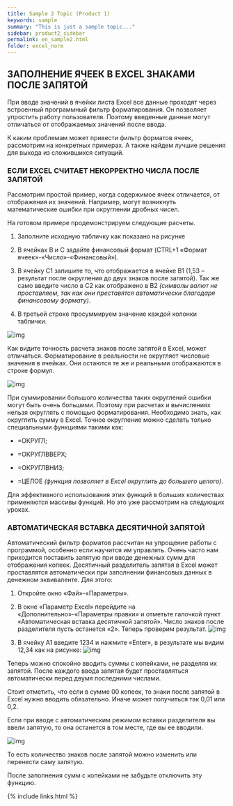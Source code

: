 ```yaml
---
title: Sample 2 Topic (Product 1)
keywords: sample
summary: "This is just a sample topic..."
sidebar: product2_sidebar
permalink: en_sample2.html
folder: excel_norm
---
```


## ЗАПОЛНЕНИЕ ЯЧЕЕК В EXCEL ЗНАКАМИ ПОСЛЕ ЗАПЯТОЙ

При вводе значений в ячейки листа Excel все данные проходят через встроенный программный фильтр форматирования. Он позволяет упростить работу пользователя. Поэтому введенные данные могут отличаться от отображаемых значений после ввода.

К каким проблемам может привести фильтр форматов ячеек, рассмотрим на конкретных примерах. А также найдем лучшие решения для выхода из сложившихся ситуаций.

### ЕСЛИ EXCEL СЧИТАЕТ НЕКОРРЕКТНО ЧИСЛА ПОСЛЕ ЗАПЯТОЙ

Рассмотрим простой пример, когда содержимое ячеек отличается, от отображения их значений. Например, могут возникнуть математические ошибки при округлении дробных чисел.

На готовом примере продемонстрируем следующие расчеты.

1. Заполните исходную табличку как показано на рисунке

2. В ячейках B и C задайте финансовый формат (CTRL+1 «Формат ячеек»-«Число»-«Финансовый»).

3. В ячейку C1 запишите то, что отображается в ячейке B1 (1,53 – результат после округления до двух знаков после запятой). Так же само введите число в C2 как отображено в B2 _(символы валют не проставляем, так как они преставятся автоматически благодаря финансовому формату)_.

4. В третьей строке просуммируем значение каждой колонки таблички.

![img](/images/img.png)

Как видите точность расчета знаков после запятой в Excel, может отличаться. Форматирование в реальности не округляет числовые значения в ячейках. Они остаются те же и реальными отображаются в строке формул.

![img](/images/img.png)

При суммировании большого количества таких округлений ошибки могут быть очень большими. Поэтому при расчетах и вычислениях нельзя округлять с помощью форматирования. Необходимо знать, как округлить сумму в Excel. Точное округление можно сделать только специальными функциями такими как:

* =ОКРУГЛ;

* =ОКРУГЛВВЕРХ;

* =ОКРУГЛВНИЗ;

* =ЦЕЛОЕ _(функция позволяет в Excel округлить до большего целого)_.

Для эффективного использования этих функций в больших количествах применяются массивы функций. Но это уже рассмотрим на следующих уроках.

### АВТОМАТИЧЕСКАЯ ВСТАВКА ДЕСЯТИЧНОЙ ЗАПЯТОЙ

Автоматический фильтр форматов рассчитан на упрощение работы с программой, особенно если научится им управлять. Очень часто нам приходится поставить запятую при вводе денежных сумм для отображения копеек. Десятичный разделитель запятая в Excel может проставлятся автоматически при заполнении финансовых данных в денежном эквиваленте. Для этого:

1. Откройте окно «Фай»-«Параметры».

2. В окне «Параметр Excel» перейдите на «Дополнительно»-«Параметры правки» и отметьте галочкой пункт «Автоматическая вставка десятичной запятой». Число знаков после разделителя пусть останется «2». Теперь проверим результат.
        ![img](/images/img.png)

3. В ячейку A1 введите 1234 и нажмите «Enter», в результате мы видим 12,34 как на рисунке:
        ![img](/images/img.png)

Теперь можно спокойно вводить суммы с копейками, не разделяя их запятой. После каждого ввода запятая будет проставляться автоматически перед двумя последними числами.

Стоит отметить, что если в сумме 00 копеек, то знаки после запятой в Excel нужно вводить обязательно. Иначе может получиться так 0,01 или 0,2.

Если при вводе с автоматическим режимом вставки разделителя вы ввели запятую, то она останется в том месте, где вы ее вводили.

![img](/images/img.png)

То есть количество знаков после запятой можно изменить или перенести саму запятую.

После заполнения сумм с копейками не забудьте отключить эту функцию.

{% include links.html %}